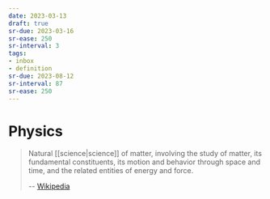 ```yaml
---
date: 2023-03-13
draft: true
sr-due: 2023-03-16
sr-ease: 250
sr-interval: 3
tags:
- inbox
- definition
sr-due: 2023-08-12
sr-interval: 87
sr-ease: 250
---
```


# Physics

> Natural [[science|science]] of matter, involving the study of
> matter, its fundamental constituents, its motion and behavior through space
> and time, and the related entities of energy and force.
>
> -- [Wikipedia](https://en.wikipedia.org/wiki/Physics)